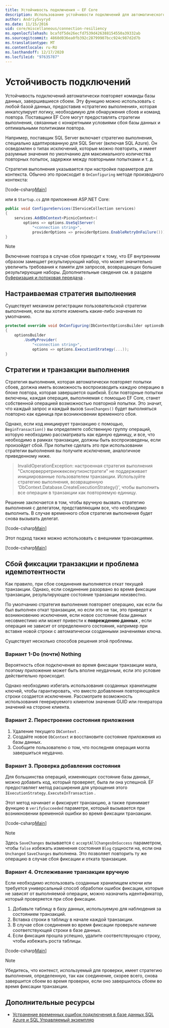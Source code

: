 ```yaml
---
title: Устойчивость подключения — EF Core
description: Использование устойчивости подключений для автоматического повторного выполнения невыполненных команд с Entity Framework Core
author: AndriySvyryd
ms.date: 11/15/2016
uid: core/miscellaneous/connection-resiliency
ms.openlocfilehash: bcafdf5de26ecfd7539d426388154550a39332ab
ms.sourcegitcommit: 4860d036ea0fb392c28799907bcc924c987d2d7b
ms.translationtype: MT
ms.contentlocale: ru-RU
ms.lasthandoff: 12/17/2020
ms.locfileid: "97635787"
---
```

# <a name="connection-resiliency"></a>Устойчивость подключений

Устойчивость подключений автоматически повторяет команды базы данных, завершившиеся сбоем. Эту функцию можно использовать с любой базой данных, предоставив «стратегию выполнения», которая инкапсулирует логику, необходимую для обнаружения сбоев и команд повтора. Поставщики EF Core могут предоставлять стратегии выполнения, связанные с конкретными условиями сбоя базы данных и оптимальными политиками повтора.

Например, поставщик SQL Server включает стратегию выполнения, специально адаптированную для SQL Server (включая SQL Azure). Он осведомлен о типах исключений, которые можно повторить, и имеет разумные значения по умолчанию для максимального количества повторных попыток, задержки между повторными попытками и т. д.

Стратегия выполнения указывается при настройке параметров для контекста. Обычно это происходит в `OnConfiguring` методе производного контекста:

[!code-csharp[Main](../../../samples/core/Miscellaneous/ConnectionResiliency/Program.cs#OnConfiguring)]

или в `Startup.cs` для приложения ASP.NET Core:

```csharp
public void ConfigureServices(IServiceCollection services)
{
    services.AddDbContext<PicnicContext>(
        options => options.UseSqlServer(
            "<connection string>",
            providerOptions => providerOptions.EnableRetryOnFailure()));
}
```

> [!NOTE]
> Включение повтора в случае сбоя приводит к тому, что EF внутренним образом замещает результирующий набор, что может значительно увеличить требования к памяти для запросов, возвращающих большие результирующие наборы. Дополнительные сведения см. в разделе [буферизация и потоковая передача](xref:core/performance/efficient-querying#buffering-and-streaming) .

## <a name="custom-execution-strategy"></a>Настраиваемая стратегия выполнения

Существует механизм регистрации пользовательской стратегии выполнения, если вы хотите изменить какие-либо значения по умолчанию.

```csharp
protected override void OnConfiguring(DbContextOptionsBuilder optionsBuilder)
{
    optionsBuilder
        .UseMyProvider(
            "<connection string>",
            options => options.ExecutionStrategy(...));
}
```

## <a name="execution-strategies-and-transactions"></a>Стратегии и транзакции выполнения

Стратегия выполнения, которая автоматически повторяет попытки сбоев, должна иметь возможность воспроизводить каждую операцию в блоке повтора, которая завершается ошибкой. Если повторные попытки включены, каждая операция, выполняемая с помощью EF Core, станет собственной операцией возможностью повторной попытки. Это значит, что каждый запрос и каждый вызов `SaveChanges()` будет выполняться повторно как единица при возникновении временного сбоя.

Однако, если код инициирует транзакцию с помощью, `BeginTransaction()` вы определяете собственную группу операций, которую необходимо рассматривать как единую единицу, и все, что необходимо в рамках транзакции, должны быть воспроизведены, если произойдет сбой. При попытке сделать это при использовании стратегии выполнения вы получите исключение, аналогичное приведенному ниже.

> InvalidOperationException: настроенная стратегия выполнения "Склсерверретринжексекутионстратеги" не поддерживает инициированные пользователем транзакции. Используйте стратегию выполнения, возвращенную 'DbContext.Database.CreateExecutionStrategy()', чтобы выполнить все операции в транзакции как повторяемую единицу.

Решение заключается в том, чтобы вручную вызвать стратегию выполнения с делегатом, представляющим все, что необходимо выполнить. В случае временного сбоя стратегия выполнения будет снова вызывать делегат.

[!code-csharp[Main](../../../samples/core/Miscellaneous/ConnectionResiliency/Program.cs#ManualTransaction)]

Этот подход также можно использовать с внешними транзакциями.

[!code-csharp[Main](../../../samples/core/Miscellaneous/ConnectionResiliency/Program.cs#AmbientTransaction)]

## <a name="transaction-commit-failure-and-the-idempotency-issue"></a>Сбой фиксации транзакции и проблема идемпотентности

Как правило, при сбое соединения выполняется откат текущей транзакции. Однако, если соединение разорвано во время фиксации транзакции, результирующее состояние транзакции неизвестно.

По умолчанию стратегия выполнения повторяет операцию, как если бы был выполнен откат транзакции, но если это не так, это приведет к возникновению исключения, если новое состояние базы данных несовместимо или может привести к **повреждению данных** , если операция не зависит от определенного состояния, например при вставке новой строки с автоматически созданными значениями ключа.

Существует несколько способов решения этой проблемы.

### <a name="option-1---do-almost-nothing"></a>Вариант 1-Do (почти) Nothing

Вероятность сбоя подключения во время фиксации транзакции мала, поэтому приложение может быть вполне неудачным, если это условие действительно происходит.

Однако необходимо избегать использования созданных хранилищем ключей, чтобы гарантировать, что вместо добавления повторяющейся строки создается исключение. Рассмотрите возможность использования генерируемого клиентом значения GUID или генератора значений на стороне клиента.

### <a name="option-2---rebuild-application-state"></a>Вариант 2. Перестроение состояния приложения

1. Удаление текущего `DbContext` .
2. Создайте новое `DbContext` и восстановите состояние приложения из базы данных.
3. Сообщите пользователю о том, что последняя операция могла завершиться неудачно.

### <a name="option-3---add-state-verification"></a>Вариант 3. Проверка добавления состояния

Для большинства операций, изменяющих состояние базы данных, можно добавить код, который проверяет, была ли она успешной. EF предоставляет метод расширения для упрощения этого `IExecutionStrategy.ExecuteInTransaction` .

Этот метод начинает и фиксирует транзакцию, а также принимает функцию в `verifySucceeded` параметре, который вызывается при возникновении временной ошибки во время фиксации транзакции.

[!code-csharp[Main](../../../samples/core/Miscellaneous/ConnectionResiliency/Program.cs#Verification)]

> [!NOTE]
> Здесь `SaveChanges` вызывается с `acceptAllChangesOnSuccess` параметром, чтобы `false` избежать изменения состояния `Blog` сущности на, если она `Unchanged` `SaveChanges` выполнена. Это позволяет повторить ту же операцию в случае сбоя фиксации и отката транзакции.

### <a name="option-4---manually-track-the-transaction"></a>Вариант 4. Отслеживание транзакции вручную

Если необходимо использовать созданные хранилищем ключи или требуется универсальный способ обработки ошибок фиксации, которые не зависят от выполняемой операции, можно назначить идентификатор, который проверяется при сбое фиксации.

1. Добавьте таблицу в базу данных, используемую для наблюдения за состоянием транзакций.
2. Вставка строки в таблицу в начале каждой транзакции.
3. В случае сбоя соединения во время фиксации проверьте наличие соответствующей строки в базе данных.
4. Если фиксация прошла успешно, удалите соответствующую строку, чтобы избежать роста таблицы.

[!code-csharp[Main](../../../samples/core/Miscellaneous/ConnectionResiliency/Program.cs#Tracking)]

> [!NOTE]
> Убедитесь, что контекст, используемый для проверки, имеет стратегию выполнения, определенную, так как соединение, скорее всего, снова завершится сбоем во время проверки, если оно завершилось сбоем во время фиксации транзакции.

## <a name="additional-resources"></a>Дополнительные ресурсы

* [Устранение временных ошибок подключения в базе данных SQL Azure и SQL Управляемый экземпляр](/azure/azure-sql/database/troubleshoot-common-connectivity-issues)
